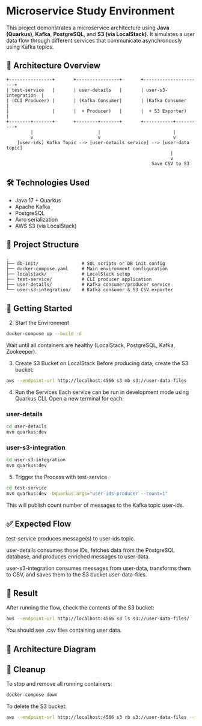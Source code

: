 # Microservice Study Environment

This project demonstrates a microservice architecture using **Java (Quarkus)**, **Kafka**, **PostgreSQL**, and **S3 (via LocalStack)**. It simulates a user data flow through different services that communicate asynchronously using Kafka topics.

## 📌 Architecture Overview

```plaintext
+----------------+       +----------------+       +----------------------+
| test-service   |       | user-details   |       | user-s3-integration  |
| (CLI Producer) |       | (Kafka Consumer|       | (Kafka Consumer      |
|                |       |  + Producer)   |       |  + S3 Exporter)      |
+--------+-------+       +--------+-------+       +-----------+----------+
         |                        |                           |
         v                        v                           v
    [user-ids] Kafka Topic --> [user-details service] --> [user-data topic]
                                                             |
                                                             v
                                                      Save CSV to S3

```

## 🛠️ Technologies Used

- Java 17 + Quarkus
- Apache Kafka
- PostgreSQL
- Avro serialization
- AWS S3 (via LocalStack)

## 📁 Project Structure

```plaintext
.
├── db-init/                # SQL scripts or DB init config
├── docker-compose.yaml     # Main environment configuration
├── localstack/             # LocalStack setup
├── test-service/           # CLI producer application
├── user-details/           # Kafka consumer/producer service
└── user-s3-integration/    # Kafka consumer & S3 CSV exporter
```

## 🚀 Getting Started

2. Start the Environment

```bash
docker-compose up --build -d
```

Wait until all containers are healthy (LocalStack, PostgreSQL, Kafka, Zookeeper).

3. Create S3 Bucket on LocalStack
Before producing data, create the S3 bucket:

```bash
aws --endpoint-url http://localhost:4566 s3 mb s3://user-data-files
```

4. Run the Services
Each service can be run in development mode using Quarkus CLI. Open a new terminal for each:

### user-details

```bash
cd user-details
mvn quarkus:dev
```

### user-s3-integration

```bash
cd user-s3-integration
mvn quarkus:dev
```

5. Trigger the Process with test-service

```bash
cd test-service
mvn quarkus:dev -Dquarkus.args="user-ids-producer --count=1"
```

This will publish count number of messages to the Kafka topic user-ids.

## ✅ Expected Flow

test-service produces message(s) to user-ids topic.

user-details consumes those IDs, fetches data from the PostgreSQL database, and produces enriched messages to user-data.

user-s3-integration consumes messages from user-data, transforms them to CSV, and saves them to the S3 bucket user-data-files.

## 📂 Result

After running the flow, check the contents of the S3 bucket:

```bash
aws --endpoint-url http://localhost:4566 s3 ls s3://user-data-files/
```

You should see .csv files containing user data.

## 📸 Architecture Diagram

## 🧹 Cleanup

To stop and remove all running containers:

```bash
docker-compose down
```

To delete the S3 bucket:

```bash
aws --endpoint-url http://localhost:4566 s3 rb s3://user-data-files --force
```
